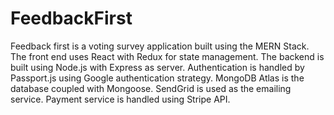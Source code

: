 # FeedbackFirst
Feedback first is a voting survey application built using the MERN Stack. The front end uses React with Redux for state management. The backend is built using Node.js with Express as server. Authentication is handled by Passport.js using Google authentication strategy. MongoDB Atlas is the database coupled with Mongoose. SendGrid is used as the emailing service. Payment service is handled using Stripe API.
